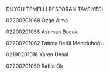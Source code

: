 DUYGU TEMELLİ RESTORAN TAVSİYESİ 

02200201068 Özge Alma 

02200201056 Asuman Bucak 

02200201062 Fatıma Betül Memduhoğlu 

02190201016 Yaren Ünsal 

02200201059 Rabia Ok
